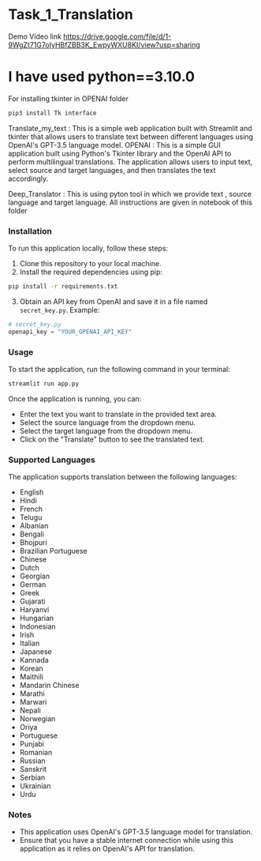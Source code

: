 # Task_1_Translation

Demo Video link   https://drive.google.com/file/d/1-9WgZt71G7oIyHBfZBB3K_EwpyWXU8KI/view?usp=sharing

# I have used python==3.10.0


For installing tkinter in OPENAI folder
```bash
pip3 install Tk interface
```


Translate_my_text : This is a simple web application built with Streamlit and tkinter that allows users to translate text between different languages using OpenAI's GPT-3.5 language model.
OPENAI : This is a simple GUI application built using Python's Tkinter library and the OpenAI API to perform multilingual translations. The application allows users to input text, select source and target languages, and then translates the text accordingly.

Deep_Translator : This is using pyton tool in which we provide text , source language and target language. All instructions are given in notebook of this folder

### Installation

To run this application locally, follow these steps:

1. Clone this repository to your local machine.
2. Install the required dependencies using pip:

```bash
pip install -r requirements.txt
```

3. Obtain an API key from OpenAI and save it in a file named `secret_key.py`. Example:

```python
# secret_key.py
openapi_key = "YOUR_OPENAI_API_KEY"
```

### Usage

To start the application, run the following command in your terminal:

```bash
streamlit run app.py
```

Once the application is running, you can:

- Enter the text you want to translate in the provided text area.
- Select the source language from the dropdown menu.
- Select the target language from the dropdown menu.
- Click on the "Translate" button to see the translated text.

### Supported Languages

The application supports translation between the following languages:

- English
- Hindi
- French
- Telugu
- Albanian
- Bengali
- Bhojpuri
- Brazilian Portuguese
- Chinese
- Dutch
- Georgian
- German
- Greek
- Gujarati
- Haryanvi
- Hungarian
- Indonesian
- Irish
- Italian
- Japanese
- Kannada
- Korean
- Maithili
- Mandarin Chinese
- Marathi
- Marwari
- Nepali
- Norwegian
- Oriya
- Portuguese
- Punjabi
- Romanian
- Russian
- Sanskrit
- Serbian
- Ukrainian
- Urdu

### Notes

- This application uses OpenAI's GPT-3.5 language model for translation.
- Ensure that you have a stable internet connection while using this application as it relies on OpenAI's API for translation.


